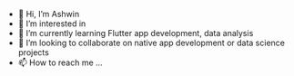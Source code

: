 - 👋 Hi, I’m Ashwin
- 👀 I’m interested in 
- 🌱 I’m currently learning Flutter app development, data analysis
- 💞️ I’m looking to collaborate on native app development or data science projects
- 📫 How to reach me ...

<!---
ashwinwagh96/ashwinwagh96 is a ✨ special ✨ repository because its `README.md` (this file) appears on your GitHub profile.
You can click the Preview link to take a look at your changes.
--->
